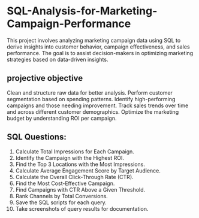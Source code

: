 # SQL-Analysis-for-Marketing-Campaign-Performance
This project involves analyzing marketing campaign data using SQL to derive insights into customer behavior, campaign effectiveness, and sales performance. The goal is to assist decision-makers in optimizing marketing strategies based on data-driven insights.

## projective objective
Clean and structure raw data for better analysis.
Perform customer segmentation based on spending patterns.
Identify high-performing campaigns and those needing improvement.
Track sales trends over time and across different customer demographics.
Optimize the marketing budget by understanding ROI per campaign.


## SQL Questions:  

1. Calculate Total Impressions for Each Campaign.  
2. Identify the Campaign with the Highest ROI.  
3. Find the Top 3 Locations with the Most Impressions.  
4. Calculate Average Engagement Score by Target Audience.  
5. Calculate the Overall Click-Through Rate (CTR).  
6. Find the Most Cost-Effective Campaign.  
7. Find Campaigns with CTR Above a Given Threshold.  
8. Rank Channels by Total Conversions.  
9. Save the SQL scripts for each query.  
10. Take screenshots of query results for documentation.  
